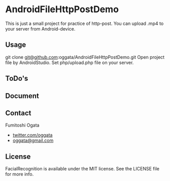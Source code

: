 # AndroidFileHttpPostDemo

This is just a small project for practice of http-post.
You can upload .mp4 to your server from Android-device.

## Usage
git clone git@github.com:oggata/AndroidFileHttpPostDemo.git
Open project file by AndroidStudio.
Set php/upload.php file on your server.

## ToDo's

## Document

## Contact

Fumitoshi Ogata
- [twitter.com/oggata](http://twitter.com/oggata)
- oggata@gmail.com

## License
FacialRecognition is available under the MIT license. 
See the LICENSE file for more info.